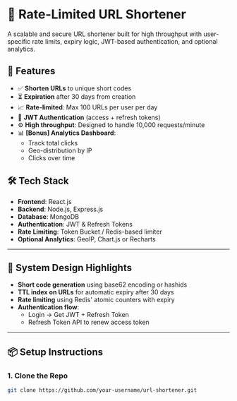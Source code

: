 # 🔗 Rate-Limited URL Shortener

A scalable and secure URL shortener built for high throughput with user-specific rate limits, expiry logic, JWT-based authentication, and optional analytics.

## 🚀 Features

- ✅ **Shorten URLs** to unique short codes
- ⏳ **Expiration** after 30 days from creation
- 📈 **Rate-limited**: Max 100 URLs per user per day
- 🔐 **JWT Authentication** (access + refresh tokens)
- ⚙️ **High throughput**: Designed to handle 10,000 requests/minute
- 📊 **[Bonus] Analytics Dashboard**:
  - Track total clicks
  - Geo-distribution by IP
  - Clicks over time

## 🛠️ Tech Stack

- **Frontend**: React.js
- **Backend**: Node.js, Express.js
- **Database**: MongoDB
- **Authentication**: JWT & Refresh Tokens
- **Rate Limiting**: Token Bucket / Redis-based limiter
- **Optional Analytics**: GeoIP, Chart.js or Recharts

---

## 🧠 System Design Highlights

- **Short code generation** using base62 encoding or hashids
- **TTL index on URLs** for automatic expiry after 30 days
- **Rate limiting** using Redis' atomic counters with expiry
- **Authentication flow**:
  - Login → Get JWT + Refresh Token
  - Refresh Token API to renew access token

---

## 📦 Setup Instructions

### 1. Clone the Repo

```bash
git clone https://github.com/your-username/url-shortener.git
